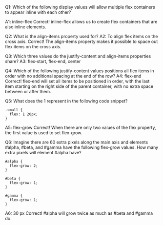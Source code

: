 Q1: Which of the following display values will allow multiple flex containers to appear inline with each other?

A1: inline-flex
Correct! inline-flex allows us to create flex containers that are also inline elements.

Q2: What is the align-items property used for?
A2: To align flex items on the cross axis.
Correct! The align-items property makes it possible to space out flex items on the cross axis.

Q3: Which three values do the justify-content and align-items properties share?
A3: flex-start, flex-end, center

Q4: Which of the following justify-content values positions all flex items in order with no additional spacing at the end of the row?
A4: flex-end
Correct! flex-end will set all items to be positioned in order, with the last item starting on the right side of the parent container, with no extra space between or after them.

Q5: What does the 1 represent in the following code snippet?

```
.small {
  flex: 1 20px;
}
```

A5: flex-grow
Correct! When there are only two values of the flex property, the first value is used to set flex-grow.

Q6: Imagine there are 60 extra pixels along the main axis and elements #alpha, #beta, and #gamma have the following flex-grow values. How many extra pixels will element #alpha have?

```
#alpha {
  flex-grow: 2;
}

#beta {
  flex-grow: 1;
}

#gamma {
  flex-grow: 1;
}
```

A6: 30 px
Correct! #alpha will grow twice as much as #beta and #gamma do.
